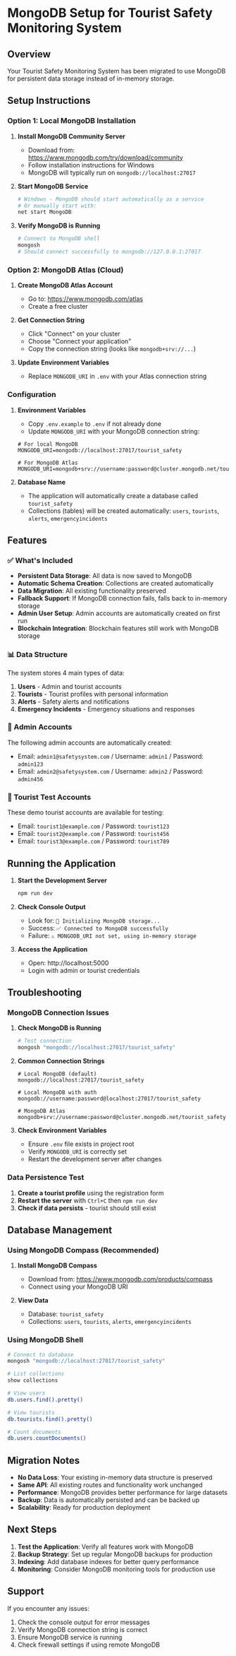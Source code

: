 # MongoDB Setup for Tourist Safety Monitoring System

## Overview
Your Tourist Safety Monitoring System has been migrated to use MongoDB for persistent data storage instead of in-memory storage.

## Setup Instructions

### Option 1: Local MongoDB Installation

1. **Install MongoDB Community Server**
   - Download from: https://www.mongodb.com/try/download/community
   - Follow installation instructions for Windows
   - MongoDB will typically run on `mongodb://localhost:27017`

2. **Start MongoDB Service**
   ```bash
   # Windows - MongoDB should start automatically as a service
   # Or manually start with:
   net start MongoDB
   ```

3. **Verify MongoDB is Running**
   ```bash
   # Connect to MongoDB shell
   mongosh
   # Should connect successfully to mongodb://127.0.0.1:27017
   ```

### Option 2: MongoDB Atlas (Cloud)

1. **Create MongoDB Atlas Account**
   - Go to: https://www.mongodb.com/atlas
   - Create a free cluster

2. **Get Connection String**
   - Click "Connect" on your cluster
   - Choose "Connect your application"
   - Copy the connection string (looks like `mongodb+srv://...`)

3. **Update Environment Variables**
   - Replace `MONGODB_URI` in `.env` with your Atlas connection string

### Configuration

1. **Environment Variables**
   - Copy `.env.example` to `.env` if not already done
   - Update `MONGODB_URI` with your MongoDB connection string:
   ```
   # For local MongoDB
   MONGODB_URI=mongodb://localhost:27017/tourist_safety
   
   # For MongoDB Atlas
   MONGODB_URI=mongodb+srv://username:password@cluster.mongodb.net/tourist_safety
   ```

2. **Database Name**
   - The application will automatically create a database called `tourist_safety`
   - Collections (tables) will be created automatically: `users`, `tourists`, `alerts`, `emergencyincidents`

## Features

### ✅ What's Included

- **Persistent Data Storage**: All data is now saved to MongoDB
- **Automatic Schema Creation**: Collections are created automatically
- **Data Migration**: All existing functionality preserved
- **Fallback Support**: If MongoDB connection fails, falls back to in-memory storage
- **Admin User Setup**: Admin accounts are automatically created on first run
- **Blockchain Integration**: Blockchain features still work with MongoDB storage

### 📊 Data Structure

The system stores 4 main types of data:

1. **Users** - Admin and tourist accounts
2. **Tourists** - Tourist profiles with personal information
3. **Alerts** - Safety alerts and notifications
4. **Emergency Incidents** - Emergency situations and responses

### 🔧 Admin Accounts

The following admin accounts are automatically created:
- Email: `admin1@safetysystem.com` / Username: `admin1` / Password: `admin123`
- Email: `admin2@safetysystem.com` / Username: `admin2` / Password: `admin456`

### 🧪 Tourist Test Accounts

These demo tourist accounts are available for testing:
- Email: `tourist1@example.com` / Password: `tourist123`
- Email: `tourist2@example.com` / Password: `tourist456` 
- Email: `tourist3@example.com` / Password: `tourist789`

## Running the Application

1. **Start the Development Server**
   ```bash
   npm run dev
   ```

2. **Check Console Output**
   - Look for: `🍃 Initializing MongoDB storage...`
   - Success: `✅ Connected to MongoDB successfully`
   - Failure: `⚠️ MONGODB_URI not set, using in-memory storage`

3. **Access the Application**
   - Open: http://localhost:5000
   - Login with admin or tourist credentials

## Troubleshooting

### MongoDB Connection Issues

1. **Check MongoDB is Running**
   ```bash
   # Test connection
   mongosh "mongodb://localhost:27017/tourist_safety"
   ```

2. **Common Connection Strings**
   ```
   # Local MongoDB (default)
   mongodb://localhost:27017/tourist_safety
   
   # Local MongoDB with auth
   mongodb://username:password@localhost:27017/tourist_safety
   
   # MongoDB Atlas
   mongodb+srv://username:password@cluster.mongodb.net/tourist_safety
   ```

3. **Check Environment Variables**
   - Ensure `.env` file exists in project root
   - Verify `MONGODB_URI` is correctly set
   - Restart the development server after changes

### Data Persistence Test

1. **Create a tourist profile** using the registration form
2. **Restart the server** with `Ctrl+C` then `npm run dev`
3. **Check if data persists** - tourist should still exist

## Database Management

### Using MongoDB Compass (Recommended)

1. **Install MongoDB Compass**
   - Download from: https://www.mongodb.com/products/compass
   - Connect using your MongoDB URI

2. **View Data**
   - Database: `tourist_safety`
   - Collections: `users`, `tourists`, `alerts`, `emergencyincidents`

### Using MongoDB Shell

```bash
# Connect to database
mongosh "mongodb://localhost:27017/tourist_safety"

# List collections
show collections

# View users
db.users.find().pretty()

# View tourists  
db.tourists.find().pretty()

# Count documents
db.users.countDocuments()
```

## Migration Notes

- **No Data Loss**: Your existing in-memory data structure is preserved
- **Same API**: All existing routes and functionality work unchanged  
- **Performance**: MongoDB provides better performance for large datasets
- **Backup**: Data is automatically persisted and can be backed up
- **Scalability**: Ready for production deployment

## Next Steps

1. **Test the Application**: Verify all features work with MongoDB
2. **Backup Strategy**: Set up regular MongoDB backups for production
3. **Indexing**: Add database indexes for better query performance
4. **Monitoring**: Consider MongoDB monitoring tools for production use

## Support

If you encounter any issues:
1. Check the console output for error messages
2. Verify MongoDB connection string is correct
3. Ensure MongoDB service is running
4. Check firewall settings if using remote MongoDB